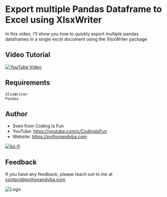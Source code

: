 
# Export multiple Pandas Dataframe to Excel using XlsxWriter

In this video, I'll show you how to quickly export multiple pandas dataframes in a single excel document using the XlsxWriter package

## Video Tutorial

[![YouTube Video](https://img.youtube.com/vi/fU6AjhfgGQs/0.jpg)](https://youtu.be/fU6AjhfgGQs)

## Requirements
```
XlsxWriter
Pandas
```

## Author

- Sven from Coding Is Fun
- YouTube: https://youtube.com/c/CodingIsFun
- Website: https://pythonandvba.com

[![ko-fi](https://ko-fi.com/img/githubbutton_sm.svg)](https://ko-fi.com/X7X47Q0EG)

## Feedback

If you have any feedback, please reach out to me at contact@pythonandvba.com


![Logo](https://content.screencast.com/users/jubbel3/folders/Snagit/media/c42ea34b-4057-4754-96b0-e8e05c866afb/08.18.2021-19.56.png)

